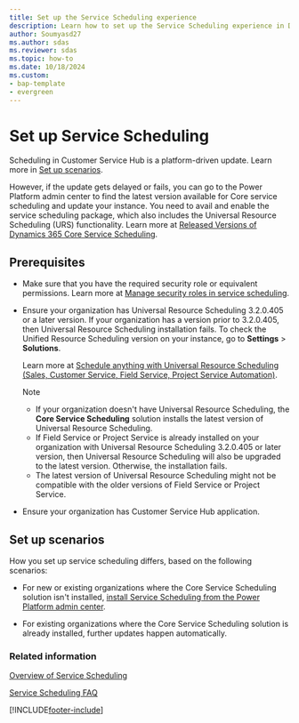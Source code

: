 ```yaml
---
title: Set up the Service Scheduling experience
description: Learn how to set up the Service Scheduling experience in Dynamics 365 Customer Service.
author: Soumyasd27
ms.author: sdas
ms.reviewer: sdas
ms.topic: how-to 
ms.date: 10/18/2024
ms.custom:
- bap-template
- evergreen 
---
```


# Set up Service Scheduling

Scheduling in Customer Service Hub is a platform-driven update. Learn more in [Set up scenarios](#set-up-scenarios).

However, if the update gets delayed or fails, you can go to the Power Platform admin center to find the latest version available for Core service scheduling and update your instance. You need to avail and enable the service scheduling package, which also includes the Universal Resource Scheduling (URS) functionality. Learn more at [Released Versions of Dynamics 365 Core Service Scheduling](/dynamics365/released-versions/dynamics365-css).

## Prerequisites

- Make sure that you have the required security role or equivalent permissions. Learn more at [Manage security roles in service scheduling](manage-security-roles.md).

- Ensure your organization has Universal Resource Scheduling 3.2.0.405 or a later version. If your organization has a version prior to 3.2.0.405, then Universal Resource Scheduling installation fails. To check the Unified Resource Scheduling version on your instance, go to **Settings** > **Solutions**.

   Learn more at [Schedule anything with Universal Resource Scheduling (Sales, Customer Service, Field Service, Project Service Automation)](../../common-scheduler/schedule-anything-with-universal-resource-scheduling.md).

   > [!NOTE]
   > - If your organization doesn't have Universal Resource Scheduling, the **Core Service Scheduling** solution installs the latest version of Universal Resource Scheduling.
   > - If Field Service or Project Service is already installed on your organization with Universal Resource Scheduling 3.2.0.405 or later version, then Universal Resource Scheduling will also be upgraded to the latest version. Otherwise, the installation fails.
   > - The latest version of Universal Resource Scheduling might not be compatible with the older versions of Field Service or Project Service.
- Ensure your organization has Customer Service Hub application.

## Set up scenarios

How you set up service scheduling differs, based on the following scenarios:

- For new or existing organizations where the Core Service Scheduling solution isn't installed, [install Service Scheduling from the Power Platform admin center](install-service-scheduling-from-power-platform.md).

- For existing organizations where the Core Service Scheduling solution is already installed, further updates happen automatically.

### Related information

[Overview of Service Scheduling](basics-service-service-scheduling.md)

[Service Scheduling FAQ](service-scheduling-faq.md)


[!INCLUDE[footer-include](../../includes/footer-banner.md)]
